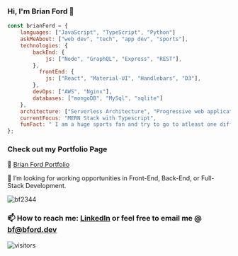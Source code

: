 ### Hi, I'm Brian Ford 👋

```javascript
const brianFord = {
    languages: ["JavaScript", "TypeScript", "Python"]
    askMeAbout: ["web dev", "tech", "app dev", "sports"],
    technologies: {
        backEnd: {
            js: ["Node", "GraphQL", "Express", "REST"],
        },
          frontEnd: {
            js: ["React", "Material-UI", "Handlebars", "D3"],
        },
        devOps: ["AWS", "Nginx"],
        databases: ["mongoDB", "MySql", "sqlite"]
    },
    architecture: ["Serverless Architecture", "Progressive web applications", "Single page applications"],
    currentFocus: "MERN Stack with Typescript",
    funFact: " I am a huge sports fan and try to go to atleast one different NFL Stadium every season."
};
```


### Check out my Portfolio Page
🔭 [Brian Ford Portfolio](https://bf2344.netlify.app)

👯 I’m looking for working opportunities in Front-End, Back-End, or Full-Stack Development.

<img src="https://github-readme-stats.vercel.app/api?username=bf2344&layout=compact&text_color=daf7dc&bg_color=151515&show_icons=true&count_private=true" alt="bf2344" />

### 📫 How to reach me: [LinkedIn](https://www.linkedin.com/in/bf2344/) or feel free to email me @ [bf@bford.dev](mailto:bf@bford.dev)

<p><img src="https://visitor-badge.glitch.me/badge?page_id=bf2344.bf2344" alt="visitors"></p>
